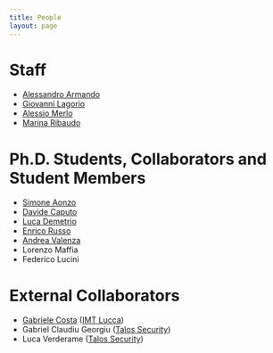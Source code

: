 ```yaml
---
title: People
layout: page
---
```


# Staff

* [Alessandro Armando](alessandro_armando)
* [Giovanni Lagorio](giovanni_lagorio)
* [Alessio Merlo](alessio_merlo)
* [Marina Ribaudo](https://www.dibris.unige.it/ribaudo-marina)


# Ph.D. Students, Collaborators and Student Members

* [Simone Aonzo](simone_aonzo)
* [Davide Caputo](davide_caputo)
* [Luca Demetrio](luca_demetrio)
* [Enrico Russo](enrico_russo)
* [Andrea Valenza](andrea_valenza)
* Lorenzo Maffia
* Federico Lucini


# External Collaborators

* [Gabriele Costa](gabriele_costa) ([IMT Lucca](https://www.imtlucca.it))
* Gabriel Claudiu Georgiu ([Talos Security](http://www.talos-sec.com))
* Luca Verderame ([Talos Security](http://www.talos-sec.com))
